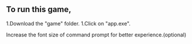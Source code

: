## To run this game,
  1.Download the "game" folder.
  1.Click on "app.exe".
  
Increase the font size of command prompt for better experience.(optional)
